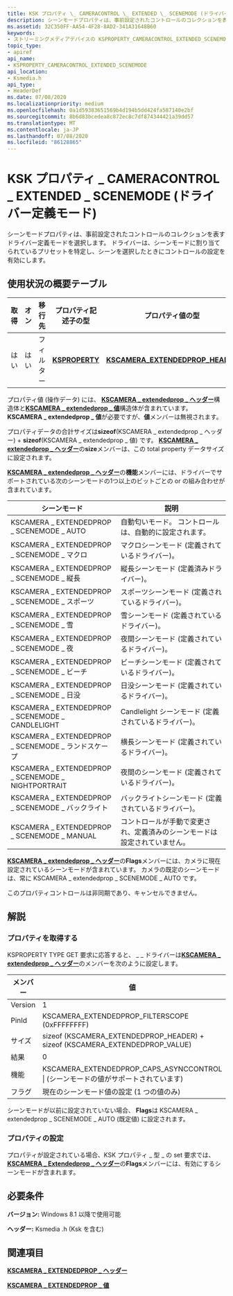 ```yaml
---
title: KSK プロパティ \_ CAMERACONTROL \_ EXTENDED \_ SCENEMODE (ドライバー定義モード)
description: シーンモードプロパティは、事前設定されたコントロールのコレクションを表すドライバー定義モードを選択します。
ms.assetid: 32C350FF-AA54-4F28-8AD2-341A31648B60
keywords:
- ストリーミングメディアデバイスの KSPROPERTY_CAMERACONTROL_EXTENDED_SCENEMODE
topic_type:
- apiref
api_name:
- KSPROPERTY_CAMERACONTROL_EXTENDED_SCENEMODE
api_location:
- Ksmedia.h
api_type:
- HeaderDef
ms.date: 07/08/2020
ms.localizationpriority: medium
ms.openlocfilehash: 0a1d59383651569b4d194b5dd424fa587140e2bf
ms.sourcegitcommit: 8b6d83bcedea8c872ec8c7df874344421a39dd57
ms.translationtype: MT
ms.contentlocale: ja-JP
ms.lasthandoff: 07/08/2020
ms.locfileid: "86128865"
---
```

# <a name="ksproperty_cameracontrol_extended_scenemode-driver-defined-mode"></a>KSK プロパティ \_ CAMERACONTROL \_ EXTENDED \_ SCENEMODE (ドライバー定義モード)

シーンモードプロパティは、事前設定されたコントロールのコレクションを表すドライバー定義モードを選択します。 ドライバーは、シーンモードに割り当てられているプリセットを特定し、シーンを選択したときにコントロールの設定を有効にします。

## <a name="usage-summary-table"></a>使用状況の概要テーブル

| 取得 | オン | 移行先 | プロパティ記述子の型 | プロパティ値の型 |
|--|--|--|--|--|
| はい | はい | フィルター | [**KSPROPERTY**](https://docs.microsoft.com/windows-hardware/drivers/ddi/ks/ns-ks-ksidentifier) | [**KSCAMERA_EXTENDEDPROP_HEADER**](https://docs.microsoft.com/windows-hardware/drivers/ddi/ksmedia/ns-ksmedia-tagkscamera_extendedprop_header) |

プロパティ値 (操作データ) には、 [**KSCAMERA \_ extendedprop \_ ヘッダー**](https://docs.microsoft.com/windows-hardware/drivers/ddi/ksmedia/ns-ksmedia-tagkscamera_extendedprop_header)構造体と[**KSCAMERA \_ extendedprop \_ 値**](https://docs.microsoft.com/windows-hardware/drivers/ddi/ksmedia/ns-ksmedia-tagkscamera_extendedprop_value)構造体が含まれています。 **KSCAMERA \_ extendedprop \_ 値**が必要ですが、**値**メンバーは無視されます。

プロパティデータの合計サイズは**sizeof**(KSCAMERA \_ extendedprop \_ ヘッダー) + **sizeof**(KSCAMERA \_ extendedprop \_ 値) です。 [**KSCAMERA \_ extendedprop \_ ヘッダー**](https://docs.microsoft.com/windows-hardware/drivers/ddi/ksmedia/ns-ksmedia-tagkscamera_extendedprop_header)の**size**メンバーは、この total property データサイズに設定されます。

[**KSCAMERA \_ extendedprop \_ ヘッダー**](https://docs.microsoft.com/windows-hardware/drivers/ddi/ksmedia/ns-ksmedia-tagkscamera_extendedprop_header)の**機能**メンバーには、ドライバーでサポートされている次のシーンモードの1つ以上のビットごとの or の組み合わせが含まれています。

| シーンモード | 説明 |
|--|--|
| KSCAMERA \_ EXTENDEDPROP \_ SCENEMODE \_ AUTO | 自動匂いモード。 コントロールは、自動的に設定されます。 |
| KSCAMERA \_ EXTENDEDPROP \_ SCENEMODE \_ マクロ | マクロシーンモード (定義されているドライバー)。 |
| KSCAMERA \_ EXTENDEDPROP \_ SCENEMODE \_ 縦長 | 縦長シーンモード (定義済みドライバー)。 |
| KSCAMERA \_ EXTENDEDPROP \_ SCENEMODE \_ スポーツ | スポーツシーンモード (定義されているドライバー)。 |
| KSCAMERA \_ EXTENDEDPROP \_ SCENEMODE \_ 雪 | 雪シーンモード (定義されているドライバー)。 |
| KSCAMERA \_ EXTENDEDPROP \_ SCENEMODE \_ 夜 | 夜間シーンモード (定義されているドライバー)。 |
| KSCAMERA \_ EXTENDEDPROP \_ SCENEMODE \_ ビーチ | ビーチシーンモード (定義されているドライバー)。 |
| KSCAMERA \_ EXTENDEDPROP \_ SCENEMODE \_ 日没 | 日没シーンモード (定義されているドライバー)。 |
| KSCAMERA \_ EXTENDEDPROP \_ SCENEMODE \_ CANDLELIGHT | Candlelight シーンモード (定義されているドライバー)。 |
| KSCAMERA \_ EXTENDEDPROP \_ SCENEMODE \_ ランドスケープ | 横長シーンモード (定義されているドライバー)。 |
| KSCAMERA \_ EXTENDEDPROP \_ SCENEMODE \_ NIGHTPORTRAIT | 夜間のシーンモード (定義されているドライバー)。 |
| KSCAMERA \_ EXTENDEDPROP \_ SCENEMODE \_ バックライト | バックライトシーンモード (定義されているドライバー)。 |
| KSCAMERA \_ EXTENDEDPROP \_ SCENEMODE \_ MANUAL | コントロールが手動で変更され、定義済みのシーンモードは設定されていません。 |

[**KSCAMERA \_ extendedprop \_ ヘッダー**](https://docs.microsoft.com/windows-hardware/drivers/ddi/ksmedia/ns-ksmedia-tagkscamera_extendedprop_header)の**Flags**メンバーには、カメラに現在設定されているシーンモードが含まれています。 カメラの既定のシーンモードは、常に KSCAMERA \_ extendedprop \_ SCENEMODE \_ AUTO です。

このプロパティコントロールは非同期であり、キャンセルできません。

## <a name="remarks"></a>解説

### <a name="getting-the-property"></a>プロパティを取得する

KSPROPERTY TYPE GET 要求に応答すると、 \_ \_ ドライバーは[**KSCAMERA \_ extendedprop \_ ヘッダー**](https://docs.microsoft.com/windows-hardware/drivers/ddi/ksmedia/ns-ksmedia-tagkscamera_extendedprop_header)のメンバーを次のように設定します。

| メンバー | 値 |
|--|--|
| Version | 1 |
| PinId | KSCAMERA_EXTENDEDPROP_FILTERSCOPE (0xFFFFFFFF) |
| サイズ | sizeof (KSCAMERA_EXTENDEDPROP_HEADER) + sizeof (KSCAMERA_EXTENDEDPROP_VALUE) |
| 結果 | 0 |
| 機能 | KSCAMERA_EXTENDEDPROP_CAPS_ASYNCCONTROL &#x7c; (シーンモードの値がサポートされています) |
| フラグ | 現在のシーンモード値の設定 (1 つの値のみ) |

シーンモードが以前に設定されていない場合、 **Flags**は KSCAMERA \_ extendedprop \_ SCENEMODE \_ AUTO (既定値) に設定されます。

### <a name="setting-the-property"></a>プロパティの設定

プロパティが設定されている場合、KSK プロパティ \_ 型 \_ の set 要求では、 [**KSCAMERA \_ Extendedprop \_ ヘッダー**](https://docs.microsoft.com/windows-hardware/drivers/ddi/ksmedia/ns-ksmedia-tagkscamera_extendedprop_header)の**Flags**メンバーには、有効にするシーンモードが含まれます。

## <a name="requirements"></a>必要条件

**バージョン:** Windows 8.1 以降で使用可能

**ヘッダー:** Ksmedia .h (Ksk を含む)

## <a name="see-also"></a>関連項目

[**KSCAMERA \_ EXTENDEDPROP \_ ヘッダー**](https://docs.microsoft.com/windows-hardware/drivers/ddi/ksmedia/ns-ksmedia-tagkscamera_extendedprop_header)

[**KSCAMERA \_ EXTENDEDPROP \_ 値**](https://docs.microsoft.com/windows-hardware/drivers/ddi/ksmedia/ns-ksmedia-tagkscamera_extendedprop_value)
